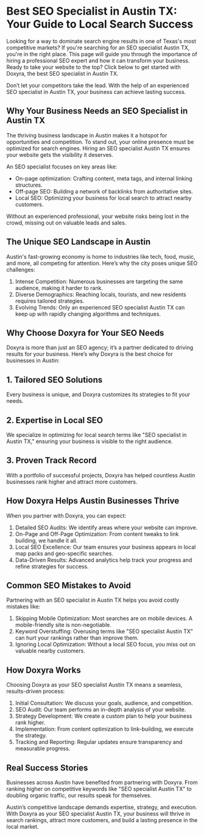 # Best SEO Specialist in Austin TX: Your Guide to Local Search Success  

Looking for a way to dominate search engine results in one of Texas's most competitive markets? If you're searching for an SEO specialist Austin TX, you're in the right place. This page will guide you through the importance of hiring a professional SEO expert and how it can transform your business. Ready to take your website to the top? Click below to get started with Doxyra, the best SEO specialist in Austin TX.  

Don’t let your competitors take the lead. With the help of an experienced SEO specialist in Austin TX, your business can achieve lasting success.

## Why Your Business Needs an SEO Specialist in Austin TX  

The thriving business landscape in Austin makes it a hotspot for opportunities and competition. To stand out, your online presence must be optimized for search engines. Hiring an SEO specialist Austin TX ensures your website gets the visibility it deserves.  

An SEO specialist focuses on key areas like:  
- On-page optimization: Crafting content, meta tags, and internal linking structures.  
- Off-page SEO: Building a network of backlinks from authoritative sites.  
- Local SEO: Optimizing your business for local search to attract nearby customers.  

Without an experienced professional, your website risks being lost in the crowd, missing out on valuable leads and sales.  

## The Unique SEO Landscape in Austin  

Austin's fast-growing economy is home to industries like tech, food, music, and more, all competing for attention. Here’s why the city poses unique SEO challenges:  

1. Intense Competition: Numerous businesses are targeting the same audience, making it harder to rank.  
2. Diverse Demographics: Reaching locals, tourists, and new residents requires tailored strategies.  
3. Evolving Trends: Only an experienced SEO specialist Austin TX can keep up with rapidly changing algorithms and techniques.  

## Why Choose Doxyra for Your SEO Needs  

Doxyra is more than just an SEO agency; it’s a partner dedicated to driving results for your business. Here’s why Doxyra is the best choice for businesses in Austin:  

## 1. Tailored SEO Solutions  
Every business is unique, and Doxyra customizes its strategies to fit your needs.  

## 2. Expertise in Local SEO  
We specialize in optimizing for local search terms like "SEO specialist in Austin TX," ensuring your business is visible to the right audience.  

## 3. Proven Track Record  
With a portfolio of successful projects, Doxyra has helped countless Austin businesses rank higher and attract more customers.  

## How Doxyra Helps Austin Businesses Thrive  

When you partner with Doxyra, you can expect:  

1. Detailed SEO Audits: We identify areas where your website can improve.  
2. On-Page and Off-Page Optimization: From content tweaks to link building, we handle it all.  
3. Local SEO Excellence: Our team ensures your business appears in local map packs and geo-specific searches.  
4. Data-Driven Results: Advanced analytics help track your progress and refine strategies for success.  

## Common SEO Mistakes to Avoid  

Partnering with an SEO specialist in Austin TX helps you avoid costly mistakes like:  

1. Skipping Mobile Optimization: Most searches are on mobile devices. A mobile-friendly site is non-negotiable.  
2. Keyword Overstuffing: Overusing terms like "SEO specialist Austin TX" can hurt your rankings rather than improve them.  
3. Ignoring Local Optimization: Without a local SEO focus, you miss out on valuable nearby customers.  

## How Doxyra Works  

Choosing Doxyra as your SEO specialist Austin TX means a seamless, results-driven process:  

1. Initial Consultation: We discuss your goals, audience, and competition.  
2. SEO Audit: Our team performs an in-depth analysis of your website.  
3. Strategy Development: We create a custom plan to help your business rank higher.  
4. Implementation: From content optimization to link-building, we execute the strategy.  
5. Tracking and Reporting: Regular updates ensure transparency and measurable progress.  

## Real Success Stories  

Businesses across Austin have benefited from partnering with Doxyra. From ranking higher on competitive keywords like "SEO specialist Austin TX" to doubling organic traffic, our results speak for themselves.  

Austin’s competitive landscape demands expertise, strategy, and execution. With Doxyra as your SEO specialist Austin TX, your business will thrive in search rankings, attract more customers, and build a lasting presence in the local market.
